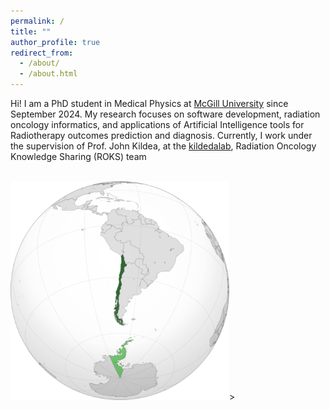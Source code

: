 ```yaml
---
permalink: /
title: ""
author_profile: true
redirect_from: 
  - /about/
  - /about.html
---
```


Hi! I am a PhD student in Medical Physics at  [McGill University](https://www.mcgill.ca) since September 2024. My research focuses on software development, radiation oncology informatics, and applications of Artificial Intelligence tools for Radiotherapy outcomes prediction and diagnosis. Currently, I work under the supervision of Prof. John Kildea, at the [kildedalab](https://kildealab.com), Radiation Oncology Knowledge Sharing (ROKS) team

<br/><img src='/images/chile.png' width="350" height="350">>
